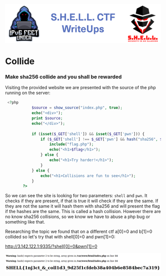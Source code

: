 ![S.H.E.L.L.CTF](../../banner.png)

# Collide
### Make sha256 collide and you shall be rewarded 

Visiting the provided website we are presented with the source of the php running on the server:
```php
 <?php
            $source = show_source("index.php", true);
            echo("<div>");
            print $source;
            echo("</div>");

            if (isset($_GET['shell']) && isset($_GET['pwn'])) {
                if ($_GET['shell'] !== $_GET['pwn'] && hash("sha256", $_GET['shell']) === hash("sha256", $_GET['pwn'])) {
                    include("flag.php");
                    echo("<h1>$flag</h1>");
                } else {
                    echo("<h1>Try harder!</h1>");
                }
            } else {
                echo("<h1>Collisions are fun to see</h1>");
            }
        ?>
```

So we can see the site is looking for two parameters: `shell` and `pwn`.
It checks if they are present, if that is true it will check if they are the same.
If they are not the same it will hash them with sha256 and will present the flag if the hashes are the same. This is called a hash collision. However there are no know sha256 collisions, so we know we have to abuse a php bug or something like that.

Researching the topic we found that on a different ctf a[0]=0 and b[1]=0 collided so let's try that with shell[0]=0 and pwn[1]=0:

http://3.142.122.1:9335/?shell[0]=0&pwn[1]=0

![collision](collision.png)